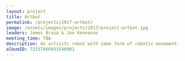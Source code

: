 ```yaml
---
layout: project
title: Artbot
permalink: /projects/2017-artbot/
image: /assets/images/projects/2017/project-artbot.jpg
leaders: James Braza & Jon Kenneson
meeting_time: TBA
description: An artisitc robot with some form of robotic movement.
albumID: 72157666933540901
---
```


